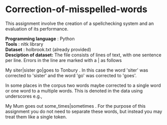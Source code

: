 # Correction-of-misspelled-words

This assignment involve the creation of a spellchecking system and an evaluation of its performance.

**Programming language** : Python<br>
**Tools** : nltk library<br>
**Dataset** : holbrook.txt (already provided)<br>
**Desciption of dataset:**
The file consists of lines of text, with one sentence per line. Errors in the line are marked with a | as follows

My siter|sister go|goes to Tonbury .
In this case the word 'siter' was corrected to 'sister' and the word 'go' was corrected to 'goes'.

In some places in the corpus two words maybe corrected to a single word or one word to a multiple words. This is denoted in the data using underscores e.g.,

My Mum goes out some_times|sometimes .
For the purpose of this assignment you do not need to separate these words, but instead you may treat them like a single token.
